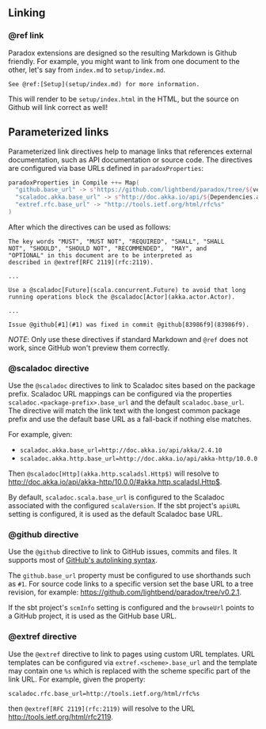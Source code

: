 Linking
-------

### @ref link

Paradox extensions are designed so the resulting Markdown is Github friendly.
For example, you might want to link from one document to the other, let's say from `index.md` to `setup/index.md`.

```
See @ref:[Setup](setup/index.md) for more information.
```

This will render to be `setup/index.html` in the HTML, but the source on Github will link correct as well!

## Parameterized links

Parameterized link directives help to manage links that references
external documentation, such as API documentation or source code. The
directives are configured via base URLs defined in `paradoxProperties`:

```sbt
paradoxProperties in Compile ++= Map(
  "github.base_url" -> s"https://github.com/lightbend/paradox/tree/${version.value}",
  "scaladoc.akka.base_url" -> s"http://doc.akka.io/api/${Dependencies.akkaVersion}",
  "extref.rfc.base_url" -> "http://tools.ietf.org/html/rfc%s"
)
```

After which the directives can be used as follows:

```
The key words "MUST", "MUST NOT", "REQUIRED", "SHALL", "SHALL
NOT", "SHOULD", "SHOULD NOT", "RECOMMENDED",  "MAY", and
"OPTIONAL" in this document are to be interpreted as
described in @extref[RFC 2119](rfc:2119).

...

Use a @scaladoc[Future](scala.concurrent.Future) to avoid that long
running operations block the @scaladoc[Actor](akka.actor.Actor).

...

Issue @github[#1](#1) was fixed in commit @github[83986f9](83986f9).
```

*NOTE*: Only use these directives if standard Markdown and `@ref` does
not work, since GitHub won't preview them correctly.

### @scaladoc directive

Use the `@scaladoc` directives to link to Scaladoc sites based on the package
prefix. Scaladoc URL mappings can be configured via the properties
`scaladoc.<package-prefix>.base_url` and the default `scaladoc.base_url`.
The directive will match the link text with the longest common package prefix and use the default base URL as a fall-back if nothing else matches.

For example, given:

 - `scaladoc.akka.base_url=http://doc.akka.io/api/akka/2.4.10`
 - `scaladoc.akka.http.base_url=http://doc.akka.io/api/akka-http/10.0.0`

Then `@scaladoc[Http](akka.http.scaladsl.Http$)` will resolve to
<http://doc.akka.io/api/akka-http/10.0.0/#akka.http.scaladsl.Http$>.

By default, `scaladoc.scala.base_url` is configured to the Scaladoc
associated with the configured `scalaVersion`. If the sbt project's
`apiURL` setting is configured, it is used as the default Scaladoc base
URL.

### @github directive

Use the `@github` directive to link to GitHub issues, commits and files.
It supports most of [GitHub's autolinking syntax][github-autolinking].

The `github.base_url` property must be configured to use shorthands such
as `#1`. For source code links to a specific version set the base URL to
a tree revision, for example:
<https://github.com/lightbend/paradox/tree/v0.2.1>.

If the sbt project's `scmInfo` setting is configured and the `browseUrl`
points to a GitHub project, it is used as the GitHub base URL.

[github-autolinking]: https://help.github.com/articles/autolinked-references-and-urls/

### @extref directive

Use the `@extref` directive to link to pages using custom URL templates.
URL templates can be configured via `extref.<scheme>.base_url` and the
template may contain one `%s` which is replaced with the scheme specific
part of the link URL. For example, given the property:

    scaladoc.rfc.base_url=http://tools.ietf.org/html/rfc%s

then `@extref[RFC 2119](rfc:2119)` will resolve to the URL
<http://tools.ietf.org/html/rfc2119>.
